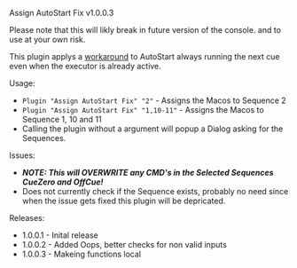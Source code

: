 Assign AutoStart Fix v1.0.0.3

Please note that this will likly break in future version of the console. and to use at your own risk.

This plugin applys a [workaround](https://forum.malighting.com/thread/3712-playbacks/?postID=8769) to AutoStart always running the next cue even when the executor is already active.

Usage:
* `Plugin "Assign AutoStart Fix" "2"` - Assigns the Macos to Sequence 2
* `Plugin "Assign AutoStart Fix" "1,10-11"` - Assigns the Macos to Sequence 1, 10 and 11
* Calling the plugin without a argument will popup a Dialog asking for the Sequences.



Issues:
* ***NOTE: This will OVERWRITE any CMD's in the Selected Sequences CueZero and OffCue!***
* Does not currently check if the Sequence exists, probably no need since when the issue gets fixed this plugin will be depricated.

Releases:
* 1.0.0.1 - Inital release
* 1.0.0.2 - Added Oops, better checks for non valid inputs
* 1.0.0.3 - Makeing functions local
